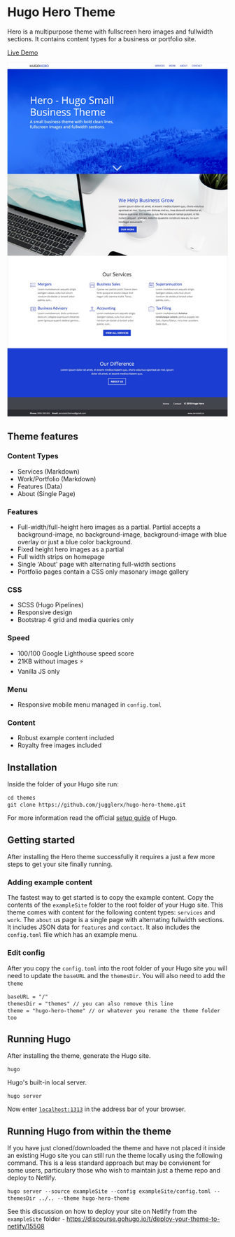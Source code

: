# Hugo Hero Theme

Hero is a multipurpose theme with fullscreen hero images and fullwidth sections. It contains content types for a business or portfolio site.

[Live Demo](https://hugo-hero.netlify.com/)

![Hugo Hero Theme screenshot](https://github.com/JugglerX/hugo-hero-theme/blob/master/images/screenshot-with-border.jpg)

## Theme features

### Content Types

- Services (Markdown)
- Work/Portfolio (Markdown)
- Features (Data)
- About (Single Page)

### Features

- Full-width/full-height hero images as a partial. Partial accepts a background-image, no background-image, background-image with blue overlay or just a blue color background.
- Fixed height hero images as a partial
- Full width strips on homepage
- Single 'About' page with alternating full-width sections
- Portfolio pages contain a CSS only masonary image gallery

### CSS

- SCSS (Hugo Pipelines)
- Responsive design
- Bootstrap 4 grid and media queries only

### Speed

- 100/100 Google Lighthouse speed score
- 21KB without images ⚡
- Vanilla JS only

### Menu

- Responsive mobile menu managed in `config.toml`

### Content

- Robust example content included
- Royalty free images included

## Installation

Inside the folder of your Hugo site run:

```
cd themes
git clone https://github.com/jugglerx/hugo-hero-theme.git
```

For more information read the official [setup guide](//gohugo.io/overview/installing/) of Hugo.

## Getting started

After installing the Hero theme successfully it requires a just a few more steps to get your site finally running.

### Adding example content

The fastest way to get started is to copy the example content. Copy the contents of the `exampleSite` folder to the root folder of your Hugo site. This theme comes with content for the following content types: `services` and `work`. The `about` us page is a single page with alternating fullwidth sections. It includes JSON data for `features` and `contact`. It also includes the `config.toml` file which has an example menu.

### Edit config

After you copy the `config.toml` into the root folder of your Hugo site you will need to update the `baseURL` and the `themesDir`. You will also need to add the `theme`

```
baseURL = "/"
themesDir = "themes" // you can also remove this line
theme = "hugo-hero-theme" // or whatever you rename the theme folder too
```

## Running Hugo

After installing the theme, generate the Hugo site.

```
hugo
```

Hugo's built-in local server.

```
hugo server
```

Now enter [`localhost:1313`](http://localhost:1313) in the address bar of your browser.

## Running Hugo from within the theme

If you have just cloned/downloaded the theme and have not placed it inside an existing Hugo site you can still run the theme locally using the following command. This is a less standard approach but may be convienent for some users, particulary those who wish to maintain just a theme repo and deploy to Netlify.

```
hugo server --source exampleSite --config exampleSite/config.toml --themesDir ../.. --theme hugo-hero-theme
```

See this discussion on how to deploy your site on Netlify from the `exampleSite` folder - https://discourse.gohugo.io/t/deploy-your-theme-to-netlify/15508
